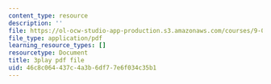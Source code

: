 ```yaml
---
content_type: resource
description: ''
file: https://ol-ocw-studio-app-production.s3.amazonaws.com/courses/9-00sc-introduction-to-psychology-fall-2011/46c8c064437c4a3b6df77e6f034c35b1_zPPsdsAQBx4.pdf
file_type: application/pdf
learning_resource_types: []
resourcetype: Document
title: 3play pdf file
uid: 46c8c064-437c-4a3b-6df7-7e6f034c35b1
---
```

